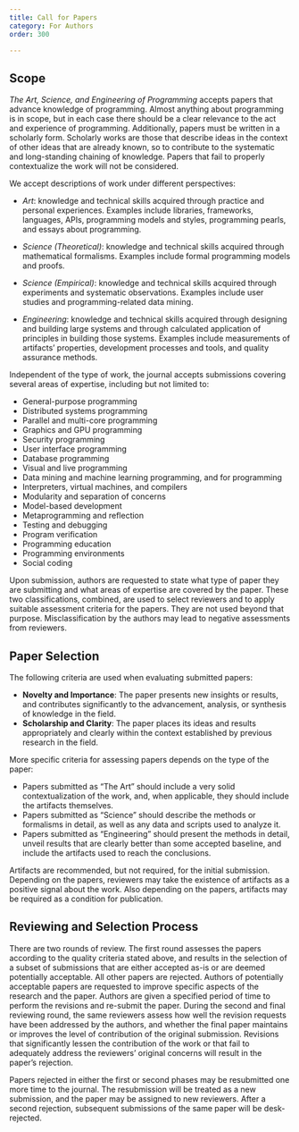 ```yaml
---
title: Call for Papers
category: For Authors
order: 300

---
```

## Scope 

_The Art, Science, and Engineering of Programming_ accepts papers that advance knowledge of programming. Almost anything about programming is in scope, but in each case there should be a clear relevance to the act and experience of programming. Additionally, papers must be written in a scholarly form. Scholarly works are those that describe ideas in the context of other ideas that are already known, so to contribute to the systematic and long-standing chaining of knowledge. Papers that fail to properly contextualize the work will not be considered.

We accept descriptions of work under different perspectives:

* _Art_: knowledge and technical skills acquired through practice and personal experiences. Examples include libraries, frameworks, languages, APIs, programming models and styles, programming pearls, and essays about programming.

* _Science (Theoretical)_: knowledge and technical skills acquired through mathematical formalisms. Examples include formal programming models and proofs.

* _Science (Empirical)_: knowledge and technical skills acquired through experiments and systematic observations. Examples include user studies and programming-related data mining.

* _Engineering_: knowledge and technical skills acquired through designing and building large systems and through calculated application of principles in building those systems. Examples include measurements of artifacts’ properties, development processes and tools, and quality assurance methods.

Independent of the type of work, the journal accepts submissions covering several areas of expertise, including but not limited to:

* General-purpose programming
* Distributed systems programming
* Parallel and multi-core programming
* Graphics and GPU programming
* Security programming
* User interface programming
* Database programming
* Visual and live programming
* Data mining and machine learning programming, and for programming
* Interpreters, virtual machines, and compilers
* Modularity and separation of concerns
* Model-based development
* Metaprogramming and reflection
* Testing and debugging
* Program verification
* Programming education
* Programming environments
* Social coding

Upon submission, authors are requested to state what type of paper they are submitting and what areas of expertise are covered by the paper. These two classifications, combined, are used to select reviewers and to apply suitable assessment criteria for the papers. They are not used beyond that purpose. Misclassification by the authors may lead to negative assessments from reviewers. 

## Paper Selection 
The following criteria are used when evaluating submitted papers:

* **Novelty and Importance**: The paper presents new insights or results, and contributes significantly to the advancement, analysis, or synthesis of knowledge in the field. 
* **Scholarship and Clarity**: The paper places its ideas and results appropriately and clearly within the context established by previous research in the field. 

More specific criteria for assessing papers depends on the type of the paper:

* Papers submitted as “The Art” should include a very solid contextualization of the work, and, when applicable, they should include the artifacts themselves. 
* Papers submitted as “Science” should describe the methods or formalisms in detail, as well as any data and scripts used to analyze it. 
* Papers submitted as “Engineering” should present the methods in detail, unveil results that are clearly better than some accepted baseline, and include the artifacts used to reach the conclusions. 

Artifacts are recommended, but not required, for the initial submission. Depending on the papers, reviewers may take the existence of artifacts as a positive signal about the work. Also depending on the papers, artifacts may be required as a condition for publication.

## Reviewing and Selection Process 
There are two rounds of review. The first round assesses the papers according to the quality criteria stated above, and results in the selection of a subset of submissions that are either accepted as-is or are deemed potentially acceptable. All other papers are rejected. Authors of potentially acceptable papers are requested to improve specific aspects of the research and the paper. Authors are given a specified period of time to perform the revisions and re-submit the paper. During the second and final reviewing round, the same reviewers assess how well the revision requests have been addressed by the authors, and whether the final paper maintains or improves the level of contribution of the original submission. Revisions that significantly lessen the contribution of the work or that fail to adequately address the reviewers’ original concerns will result in the paper’s rejection.

Papers rejected in either the first or second phases may be resubmitted one more time to the journal. The resubmission will be treated as a new submission, and the paper may be assigned to new reviewers. After a second rejection, subsequent submissions of the same paper will be desk-rejected.
